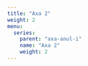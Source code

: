 ```yaml
---
title: "Axa 2"
weight: 2
menu:
  series:
    parent: "axa-anul-i"
    name: "Axa 2"
    weight: 2
---
```

